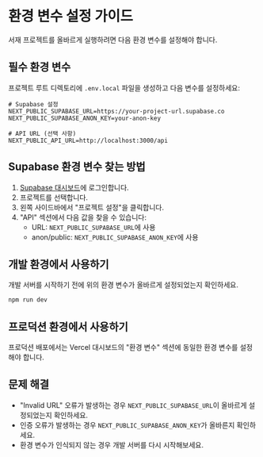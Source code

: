 # 환경 변수 설정 가이드

서재 프로젝트를 올바르게 실행하려면 다음 환경 변수를 설정해야 합니다.

## 필수 환경 변수

프로젝트 루트 디렉토리에 `.env.local` 파일을 생성하고 다음 변수를 설정하세요:

```
# Supabase 설정
NEXT_PUBLIC_SUPABASE_URL=https://your-project-url.supabase.co
NEXT_PUBLIC_SUPABASE_ANON_KEY=your-anon-key

# API URL (선택 사항)
NEXT_PUBLIC_API_URL=http://localhost:3000/api
```

## Supabase 환경 변수 찾는 방법

1. [Supabase 대시보드](https://app.supabase.com/)에 로그인합니다.
2. 프로젝트를 선택합니다.
3. 왼쪽 사이드바에서 "프로젝트 설정"을 클릭합니다.
4. "API" 섹션에서 다음 값을 찾을 수 있습니다:
   - URL: `NEXT_PUBLIC_SUPABASE_URL`에 사용
   - anon/public: `NEXT_PUBLIC_SUPABASE_ANON_KEY`에 사용

## 개발 환경에서 사용하기

개발 서버를 시작하기 전에 위의 환경 변수가 올바르게 설정되었는지 확인하세요.

```bash
npm run dev
```

## 프로덕션 환경에서 사용하기

프로덕션 배포에서는 Vercel 대시보드의 "환경 변수" 섹션에 동일한 환경 변수를 설정해야 합니다.

## 문제 해결

- "Invalid URL" 오류가 발생하는 경우 `NEXT_PUBLIC_SUPABASE_URL`이 올바르게 설정되었는지 확인하세요.
- 인증 오류가 발생하는 경우 `NEXT_PUBLIC_SUPABASE_ANON_KEY`가 올바른지 확인하세요.
- 환경 변수가 인식되지 않는 경우 개발 서버를 다시 시작해보세요. 
